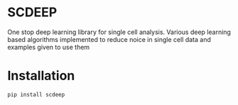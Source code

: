 # SCDEEP
One stop deep learning library for single cell analysis. Various deep learning based algorithms implemented to reduce noice in single cell data and examples given to use them

# Installation

```pip install scdeep```


